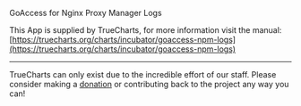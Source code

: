 GoAccess for Nginx Proxy Manager Logs

This App is supplied by TrueCharts, for more information visit the manual: [https://truecharts.org/charts/incubator/goaccess-npm-logs](https://truecharts.org/charts/incubator/goaccess-npm-logs)

---

TrueCharts can only exist due to the incredible effort of our staff.
Please consider making a [donation](https://truecharts.org/about/sponsor) or contributing back to the project any way you can!
